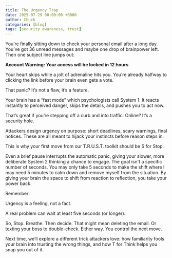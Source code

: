 ```yaml
---
title: The Urgency Trap
date: 2025-07-29 00:00:00 +0000
author: Chuck
categories: [blog]
tags: [security awareness, trust]
---
```


You’re finally sitting down to check your personal email after a long day. You’ve got 36 unread messages and maybe one drop of brainpower left. Then one subject line jumps out:

**Account Warning: Your access will be locked in 12 hours**

Your heart skips while a jolt of adrenaline hits you. You’re already halfway to clicking the link before your brain even gets a vote.

That panic? It’s not a flaw, it’s a feature.

Your brain has a “fast mode” which psychologists call System 1. It reacts instantly to perceived danger, skips the details, and pushes you to act now.

That’s great if you’re stepping off a curb and into traffic. Online? It’s a security hole.

Attackers design urgency on purpose: short deadlines, scary warnings, final notices. These are all meant to hijack your instincts before reason steps in.

This is why your first move from our T.R.U.S.T. toolkit should be S for Stop.

Even a brief pause interrupts the automatic panic, giving your slower, more deliberate System 2 thinking a chance to engage. The goal isn't a specific number of seconds. You may only take 5 seconds to make the shift where I may need 5 minutes to calm down and remove myself from the situation. By giving your brain the space to shift from reaction to reflection, you take your power back.

Remember:

Urgency is a feeling, not a fact.

A real problem can wait at least five seconds (or longer).

So, Stop. Breathe. Then decide.
That might mean deleting the email.
Or texting your boss to double-check.
Either way. You control the next move.

Next time, we’ll explore a different trick attackers love: how familiarity fools your brain into trusting the wrong things, and how T for Think helps you snap you out of it.
